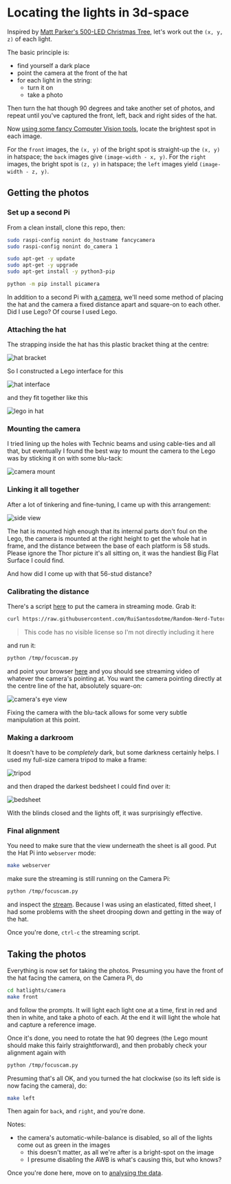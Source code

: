 # Locating the lights in 3d-space

Inspired by [Matt Parker's 500-LED Christmas Tree](https://www.youtube.com/watch?v=WuMRJf6B5Q4), let's work out the `(x, y, z)` of each light.

The basic principle is:

- find yourself a dark place
- point the camera at the front of the hat
- for each light in the string:
  - turn it on
  - take a photo

Then turn the hat though 90 degrees and take another set of photos, and repeat until you've captured the front, left, back and right sides of the hat.

Now [using some fancy Computer Vision tools](https://pypi.org/project/opencv-python/), locate the brightest spot in each image.

For the `front` images, the `(x, y)` of the bright spot is straight-up the `(x, y)` in hatspace; the `back` images give `(image-width - x, y)`. For the `right` images, the bright spot is `(z, y)` in hatspace; the `left` images yield `(image-width - z, y)`.

## Getting the photos

### Set up a second Pi

From a clean install, clone this repo, then:

```bash
sudo raspi-config nonint do_hostname fancycamera
sudo raspi-config nonint do_camera 1
```

```bash
sudo apt-get -y update
sudo apt-get -y upgrade
sudo apt-get install -y python3-pip
```

```bash
python -m pip install picamera
```

In addition to a second Pi with [a camera](https://projects.raspberrypi.org/en/projects/getting-started-with-picamera), we'll need some method of placing the hat and the camera a fixed distance apart and square-on to each other. Did I use Lego? Of course I used Lego.

### Attaching the hat

The strapping inside the hat has this plastic bracket thing at the centre:

![hat bracket](/assets/hat-bracket.png)

So I constructed a Lego interface for this

![hat interface](/assets/hat-interface.png)

and they fit together like this

![lego in hat](/assets/lego-hat-junction.png)

### Mounting the camera

I tried lining up the holes with Technic beams and using cable-ties and all that, but eventually I found the best way to mount the camera to the Lego was by sticking it on with some blu-tack:

![camera mount](/assets/camera-mount.png)

### Linking it all together

After a lot of tinkering and fine-tuning, I came up with this arrangement:

![side view](/assets/side-view.png)

The hat is mounted high enough that its internal parts don't foul on the Lego, the camera is mounted at the right height to get the whole hat in frame, and the distance between the base of each platform is 58 studs. Please ignore the Thor picture it's all sitting on, it was the handiest Big Flat Surface I could find.

And how did I come up with that 56-stud distance?

### Calibrating the distance

There's a script [here](https://randomnerdtutorials.com/video-streaming-with-raspberry-pi-camera/) to put the camera in streaming mode. Grab it:

```bash
curl https://raw.githubusercontent.com/RuiSantosdotme/Random-Nerd-Tutorials/master/Projects/rpi_camera_surveillance_system.py -o /tmp/focuscam.py
```

> This code has no visible license so I'm not directly including it here

and run it:

```bash
python /tmp/focuscam.py
```

and point your browser [here](http://fancycamera.local:8000/index.html) and you should see streaming video of whatever the camera's pointing at. You want the camera pointing directly at the centre line of the hat, absolutely square-on:

![camera's eye view](/assets/cameras-eye-view.png)

Fixing the camera with the blu-tack allows for some very subtle manipulation at this point.

### Making a darkroom

It doesn't have to be _completely_ dark, but some darkness certainly helps. I used my full-size camera tripod to make a frame:

![tripod](/assets/tripod.png)

and then draped the darkest bedsheet I could find over it:

![bedsheet](/assets/bedsheet.png)

With the blinds closed and the lights off, it was surprisingly effective.

### Final alignment

You need to make sure that the view underneath the sheet is all good. Put the Hat Pi into `webserver` mode:

```bash
make webserver
```

make sure the streaming is still running on the Camera Pi:

```bash
python /tmp/focuscam.py
```

and inspect the [stream](http://fancycamera.local:8000/index.html). Because I was using an elasticated, fitted sheet, I had some problems with the sheet drooping down and getting in the way of the hat.

Once you're done, `ctrl-c` the streaming script.

## Taking the photos

Everything is now set for taking the photos. Presuming you have the front of the hat facing the camera, on the Camera Pi, do

```bash
cd hatlights/camera
make front
```

and follow the prompts. It will light each light one at a time, first in red and then in white, and take a photo of each. At the end it will light the whole hat and capture a reference image.

Once it's done, you need to rotate the hat 90 degrees (the Lego mount should make this fairly straightforward), and then probably check your alignment again with

```bash
python /tmp/focuscam.py
```

Presuming that's all OK, and you turned the hat clockwise (so its left side is now facing the camera), do:

```bash
make left
```

Then again for `back`, and `right`, and you're done.

Notes:

- the camera's automatic-while-balance is disabled, so all of the lights come out as green in the images
  - this doesn't matter, as all we're after is a bright-spot on the image
  - I presume disabling the AWB is what's causing this, but who knows?

Once you're done here, move on to [analysing the data](/analysis/README.md).
